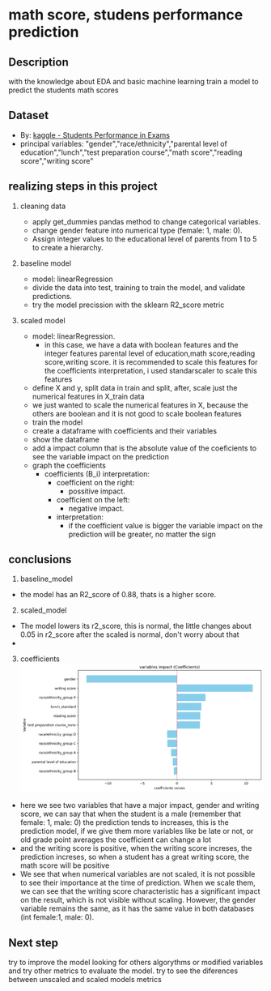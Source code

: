 # math score, studens performance prediction

## Description
with the knowledge about EDA and basic machine learning train a model to predict
the students math scores

## Dataset
- By: [kaggle - Students Performance in Exams](https://www.kaggle.com/datasets/spscientist/students-performance-in-exams)
- principal variables: "gender","race/ethnicity","parental level of education","lunch","test preparation course","math score","reading score","writing score"

## realizing steps in this project

1. cleaning data
    - apply get_dummies pandas method to change categorical variables.
    - change gender feature into numerical type (female: 1, male: 0).
    - Assign integer values to the educational level of parents from 1 to 5 to create a hierarchy.

2. baseline model
    - model: linearRegression
    - divide the data into test, training to train the model, and validate predictions.
    - try the model precission with the  sklearn R2_score metric

3. scaled model
    - model: linearRegression. 
        - in this case, we have a data with boolean features and the integer features parental level of education,math score,reading score,writing score. it is recommended to scale this features for the coefficients interpretation, i used standarscaler to scale this features
    - define X and y, split data in train and split, after, scale just the numerical features in X_train data
    - we just wanted to scale the numerical features in X, because the others are boolean and it is not good to scale boolean features
    - train the model
    - create a dataframe with coefficients and their variables
    - show the dataframe
    - add a impact column that is the absolute value of the coeficients to see the variable impact on the prediction
    - graph the coefficients
        - coefficients (B_i) interpretation:
            - coefficient on the right:
                - possitive impact. 
            - coefficient on the left:
                - negative impact. 
            - interpretation:
                - if the coefficient value is bigger the variable impact on the prediction will be greater, no matter the sign

    
    

## conclusions
1. baseline_model
- the model has an R2_score of 0.88, thats is a higher score.

2. scaled_model
- The model lowers its r2_score, this is normal, the little changes about 0.05 in r2_score after the scaled is normal, don't worry about that
- 

3. coefficients
![coefficients](images/coefficients.png)
- here we see two variables that have a major impact, gender and writing score, we can say that when the student is a male (remember that female: 1, male: 0) the prediction tends to increases, this is the prediction model, if we give them more variables like be late or not, or old grade point averages the coefficient can change a lot
- and the writing score is positive, when the writing score increses, the prediction increses, so when a student has a great writing score, the math score will be positive 
- We see that when numerical variables are not scaled, it is not possible to see their importance at the time of prediction. When we scale them, we can see that the writing score characteristic has a significant impact on the result, which is not visible without scaling. However, the gender variable remains the same, as it has the same value in both databases (int female:1, male: 0).

## Next step
try to improve the model looking for others algorythms or modified variables and try other metrics to evaluate the model.
try to see the diferences between unscaled and scaled models metrics
